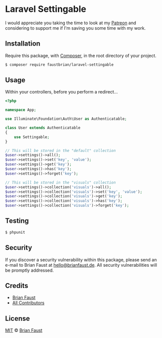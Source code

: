 # Laravel Settingable

I would appreciate you taking the time to look at my [Patreon](https://www.patreon.com/faustbrian) and considering to support me if I'm saving you some time with my work.

## Installation

Require this package, with [Composer](https://getcomposer.org/), in the root directory of your project.

``` bash
$ composer require faustbrian/laravel-settingable
```

## Usage

Within your controllers, before you perform a redirect...

``` php
<?php

namespace App;

use Illuminate\Foundation\Auth\User as Authenticatable;

class User extends Authenticatable
{
    use Settingable;
}
```

```php
// This will be stored in the "default" collection
$user->settings()->all();
$user->settings()->set('key', 'value');
$user->settings()->get('key');
$user->settings()->has('key');
$user->settings()->forget('key');

// This will be stored in the "visuals" collection
$user->settings()->collection('visuals')->all();
$user->settings()->collection('visuals')->set('key', 'value');
$user->settings()->collection('visuals')->get('key');
$user->settings()->collection('visuals')->has('key');
$user->settings()->collection('visuals')->forget('key');
```

## Testing

``` bash
$ phpunit
```

## Security

If you discover a security vulnerability within this package, please send an e-mail to Brian Faust at hello@brianfaust.de. All security vulnerabilities will be promptly addressed.

## Credits

- [Brian Faust](https://github.com/faustbrian)
- [All Contributors](../../contributors)

## License

[MIT](LICENSE) © [Brian Faust](https://brianfaust.de)
